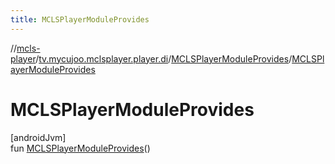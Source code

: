```yaml
---
title: MCLSPlayerModuleProvides
---
```

//[mcls-player](../../../index.html)/[tv.mycujoo.mclsplayer.player.di](../index.html)/[MCLSPlayerModuleProvides](index.html)/[MCLSPlayerModuleProvides](-m-c-l-s-player-module-provides.html)



# MCLSPlayerModuleProvides



[androidJvm]\
fun [MCLSPlayerModuleProvides](-m-c-l-s-player-module-provides.html)()




